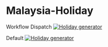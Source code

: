 # Malaysia-Holiday

Workflow Dispatch
[![Holiday generator](https://github.com/carlmaxx97/Malaysia-Holiday/actions/workflows/holiday_generator.yml/badge.svg?branch=main&event=workflow_dispatch)](https://github.com/carlmaxx97/Malaysia-Holiday/actions/workflows/holiday_generator.yml)

Default
[![Holiday generator](https://github.com/carlmaxx97/Malaysia-Holiday/actions/workflows/holiday_generator.yml/badge.svg)](https://github.com/carlmaxx97/Malaysia-Holiday/actions/workflows/holiday_generator.yml)
